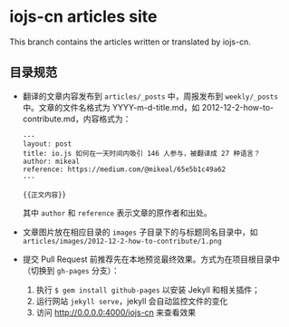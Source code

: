 iojs-cn articles site
=======
This branch contains the articles written or translated by iojs-cn.

目录规范
----------
- 翻译的文章内容发布到 `articles/_posts` 中，周报发布到 `weekly/_posts` 中。文章的文件名格式为 YYYY-m-d-title.md，如 2012-12-2-how-to-contribute.md，内容格式为：

  ```
  ---
  layout: post
  title: io.js 如何在一天时间内吸引 146 人参与，被翻译成 27 种语言？
  author: mikeal
  reference: https://medium.com/@mikeal/65e5b1c49a62
  ---

  {{正文内容}}
  ```

   其中 `author` 和 `reference` 表示文章的原作者和出处。

- 文章图片放在相应目录的 `images` 子目录下的与标题同名目录中，如 `articles/images/2012-12-2-how-to-contribute/1.png`

- 提交 Pull Request 前推荐先在本地预览最终效果。方式为在项目根目录中（切换到 `gh-pages` 分支）：
    1. 执行 `$ gem install github-pages` 以安装 Jekyll 和相关插件；
    2. 运行网站 `jekyll serve`，jekyll 会自动监控文件的变化
    3. 访问 http://0.0.0.0:4000/iojs-cn 来查看效果
